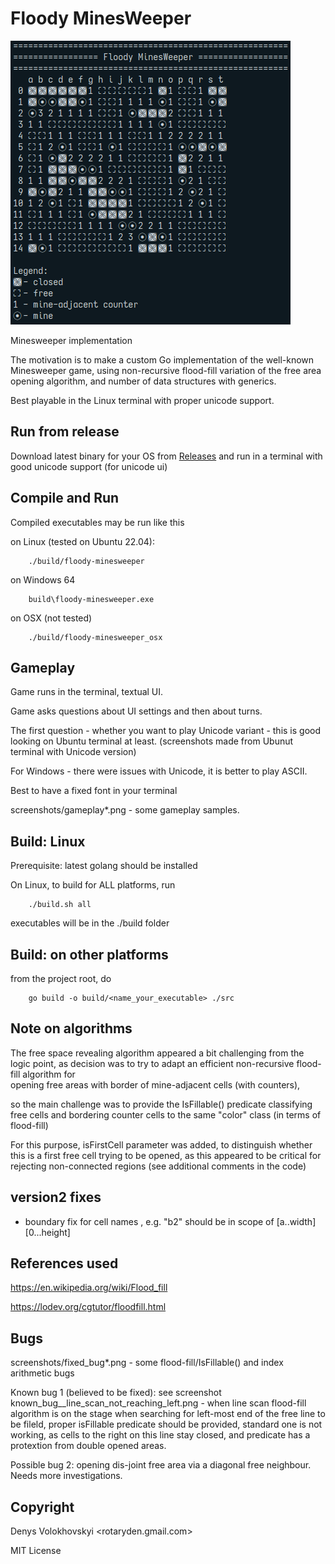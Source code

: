 # Floody MinesWeeper
![Floody MinesWeeper](/images/title.png)

Minesweeper implementation

The motivation is to make a custom Go implementation of the well-known Minesweeper game,
using non-recursive flood-fill variation of the free area opening algorithm,
and number of data structures with generics.

Best playable in the Linux terminal with proper unicode support.

## Run from release 
Download latest binary for your OS from 
[Releases](https://github.com/rotaryden/floody-minesweeper/releases)
and run in a terminal with good unicode support (for unicode ui)

## Compile and Run 
Compiled executables may be run like this

on Linux (tested on Ubuntu 22.04):
```
    ./build/floody-minesweeper
```

on Windows 64
```
    build\floody-minesweeper.exe
```

on OSX (not tested)
```
    ./build/floody-minesweeper_osx
```

## Gameplay

Game runs in the terminal, textual UI.

Game asks questions about UI settings and then about turns.

The first question - whether you want to play Unicode variant -
this is good looking on Ubuntu terminal at least.
(screenshots made from Ubunut terminal with Unicode version)

For Windows - there were issues with Unicode, it is better to play ASCII.

Best to have a fixed font in your terminal

screenshots/gameplay*.png - some gameplay samples.

## Build: Linux
Prerequisite: latest golang should be installed

On Linux, to build for ALL platforms, run

```
    ./build.sh all
```

executables will be in the ./build folder

## Build: on other platforms
from the project root, do
```
    go build -o build/<name_your_executable> ./src
```

## Note on algorithms

The free space revealing algorithm appeared a bit challenging from the logic point,
as decision was to try to adapt an efficient non-recursive flood-fill algorithm for  
opening free areas with border of mine-adjacent cells (with counters),

so the main challenge was to provide the IsFillable() predicate classifying
free cells and bordering counter cells to the same "color" class (in terms of flood-fill)

For this purpose, isFirstCell parameter was added, to distinguish whether this is a first free cell
trying to be opened, as this appeared to be critical for rejecting non-connected regions
(see additional comments in the code) 

## version2 fixes
- boundary fix for cell names , e.g. "b2" should be in scope of [a..width] [0...height]

## References used
https://en.wikipedia.org/wiki/Flood_fill

https://lodev.org/cgtutor/floodfill.html


## Bugs
screenshots/fixed_bug*.png - some flood-fill/IsFillable() and index arithmetic bugs 

Known bug 1 (believed to be fixed):  see screenshot known_bug__line_scan_not_reaching_left.png - 
    when line scan flood-fill algorithm is on the stage when searching for left-most end of the free line to be fileld, 
    proper isFillable predicate should be provided, standard one is not working, as cells to the right on this line stay closed,
    and predicate has a protextion from double opened areas. 

Possible bug 2: opening dis-joint free area via a diagonal free neighbour. Needs more investigations.

## Copyright

Denys Volokhovskyi <rotaryden.gmail.com>

MIT License
